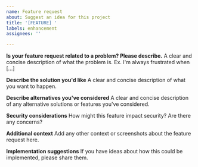 ```yaml
---
name: Feature request
about: Suggest an idea for this project
title: '[FEATURE] '
labels: enhancement
assignees: ''

---
```


**Is your feature request related to a problem? Please describe.**
A clear and concise description of what the problem is. Ex. I'm always frustrated when [...]

**Describe the solution you'd like**
A clear and concise description of what you want to happen.

**Describe alternatives you've considered**
A clear and concise description of any alternative solutions or features you've considered.

**Security considerations**
How might this feature impact security? Are there any concerns?

**Additional context**
Add any other context or screenshots about the feature request here.

**Implementation suggestions**
If you have ideas about how this could be implemented, please share them.